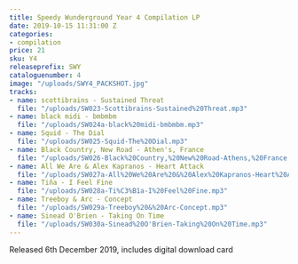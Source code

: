 ```yaml
---
title: Speedy Wunderground Year 4 Compilation LP
date: 2019-10-15 11:31:00 Z
categories:
- compilation
price: 21
sku: Y4
releaseprefix: SWY
cataloguenumber: 4
image: "/uploads/SWY4_PACKSHOT.jpg"
tracks:
- name: scottibrains - Sustained Threat
  file: "/uploads/SW023-Scottibrains-Sustained%20Threat.mp3"
- name: black midi - bmbmbm
  file: "/uploads/SW024a-black%20midi-bmbmbm.mp3"
- name: Squid - The Dial
  file: "/uploads/SW025-Squid-The%20Dial.mp3"
- name: Black Country, New Road - Athen's, France
  file: "/uploads/SW026-Black%20Country,%20New%20Road-Athens,%20France.mp3"
- name: All We Are & Alex Kapranos - Heart Attack
  file: "/uploads/SW027a-All%20We%20Are%20&%20Alex%20Kapranos-Heart%20Attack.mp3"
- name: Tiña - I Feel Fine
  file: "/uploads/SW028a-Ti%C3%B1a-I%20Feel%20Fine.mp3"
- name: Treeboy & Arc - Concept
  file: "/uploads/SW029a-Treeboy%20&%20Arc-Concept.mp3"
- name: Sinead O'Brien - Taking On Time
  file: "/uploads/SW030a-Sinead%20O'Brien-Taking%20On%20Time.mp3"
---
```


Released 6th December 2019, includes digital download card